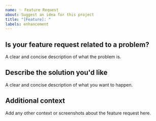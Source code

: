 ```yaml
---
name: ✨ Feature Request
about: Suggest an idea for this project
title: "[Feature]: "
labels: enhancement
---
```


## Is your feature request related to a problem?

A clear and concise description of what the problem is.

## Describe the solution you'd like

A clear and concise description of what you want to happen.

## Additional context

Add any other context or screenshots about the feature request here.
